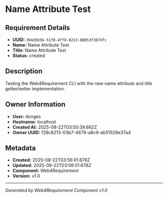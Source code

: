 # Name Attribute Test

## Requirement Details

- **UUID:** `394d5b56-51f0-4ff8-8213-88853f387dfc`
- **Name:** Name Attribute Test
- **Title:** Name Attribute Test
- **Status:** created

## Description

Testing the Web4Requirement CLI with the new name attribute and title getter/setter implementation.

## Owner Information

- **User:** donges
- **Hostname:** localhost
- **Created At:** 2025-08-22T03:50:39.662Z
- **Owner UUID:** f28c8213-03b7-4679-a8c9-ab51529e37a4

## Metadata

- **Created:** 2025-08-22T03:56:01.678Z
- **Updated:** 2025-08-22T03:56:01.678Z
- **Component:** Web4Requirement
- **Version:** v1.0

---

*Generated by Web4Requirement Component v1.0*